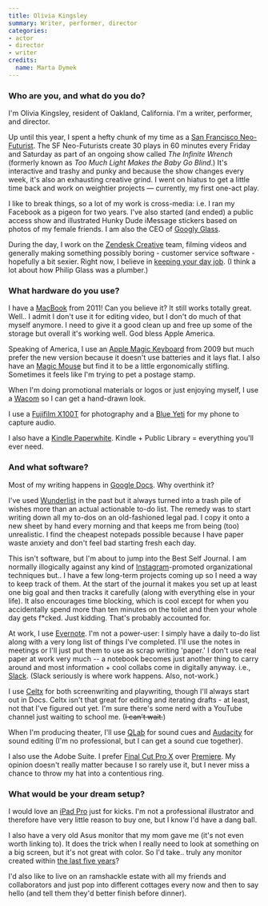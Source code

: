 ```yaml
---
title: Olivia Kingsley
summary: Writer, performer, director 
categories:
- actor 
- director
- writer
credits:
  name: Marta Dymek
---
```


### Who are you, and what do you do?

I'm Olivia Kingsley, resident of Oakland, California. I'm a writer, performer, and director.

Up until this year, I spent a hefty chunk of my time as a [San Francisco Neo-Futurist](http://www.sfneofuturists.com/ "A group of performers in San Francisco."). The SF Neo-Futurists create 30 plays in 60 minutes every Friday and Saturday as part of an ongoing show called _The Infinite Wrench_ (formerly known as _Too Much Light Makes the Baby Go Blind_.) It's interactive and trashy and punky and because the show changes every week, it's also an exhausting creative grind. I went on hiatus to get a little time back and work on weightier projects — currently, my first one-act play.

I like to break things, so a lot of my work is cross-media: i.e. I ran my Facebook as a pigeon for two years. I've also started (and ended) a public access show and illustrated Hunky Dude iMessage stickers based on photos of my female friends. I am also the CEO of [Googly Glass](http://www.googlyglass.biz/ "Olivia's innovative glasses company.").

During the day, I work on the [Zendesk Creative](https://design.zendesk.com/ "Zendesk's design team.") team, filming videos and generally making something possibly boring - customer service software - hopefully a bit sexier. Right now, I believe in [keeping your day job](https://www.nytimes.com/2018/03/22/t-magazine/art/artist-day-job.html "A New York Times articles about artists keeping their day jobs."). (I think a lot about how Philip Glass was a plumber.) 

### What hardware do you use?

I have a [MacBook][] from 2011! Can you believe it? It still works totally great. Well.. I admit I don't use it for editing video, but I don't do much of that myself anymore. I need to give it a good clean up and free up some of the storage but overall it's working well. God bless Apple America. 

Speaking of America, I use an [Apple Magic Keyboard][magic-keyboard] from 2009 but much prefer the new version because it doesn't use batteries and it lays flat. I also have an [Magic Mouse][magic-mouse] but find it to be a little ergonomically stifling. Sometimes it feels like I'm trying to pet a postage stamp. 

When I'm doing promotional materials or logos or just enjoying myself, I use a [Wacom][intuos] so I can get a hand-drawn look.

I use a [Fujifilm X100T][x100t] for photography and a [Blue Yeti][yeti] for my phone to capture audio.

I also have a [Kindle Paperwhite][kindle-paperwhite]. Kindle + Public Library = everything you'll ever need.

### And what software?

Most of my writing happens in [Google Docs][google-docs]. Why overthink it?

I've used [Wunderlist][] in the past but it always turned into a trash pile of wishes more than an actual actionable to-do list. The remedy was to start writing down all my to-dos on an old-fashioned legal pad. I copy it onto a new sheet by hand every morning and that keeps me from being (too) unrealistic. I find the cheapest notepads possible because I have paper waste anxiety and don't feel bad starting fresh each day.

This isn't software, but I'm about to jump into the Best Self Journal. I am normally illogically against any kind of [Instagram][]-promoted organizational techniques but.. I have a few long-term projects coming up so I need a way to keep track of them. At the start of the journal it makes you set up at least one big goal and then tracks it carefully (along with everything else in your life). It also encourages time blocking, which is cool except for when you accidentally spend more than ten minutes on the toilet and then your whole day gets f\*cked. Just kidding. That's probably accounted for.

At work, I use [Evernote][]. I'm not a power-user: I simply have a daily to-do list along with a very long list of things I've completed. I'll use the notes in meetings or I'll just put them to use as scrap writing 'paper.' I don't use real paper at work very much -- a notebook becomes just another thing to carry around and most information + cool collabs come in digitally anyway. i.e., [Slack][]. (Slack seriously is where work happens. Also, not-work.)

I use [Celtx][] for both screenwriting and playwriting, though I'll always start out in Docs. Celtx isn't that great for editing and iterating drafts - at least, not that I've figured out yet. I'm sure there's some nerd with a YouTube channel just waiting to school me. (~~I can't wait.~~)

When I'm producing theater, I'll use [QLab][] for sound cues and [Audacity][] for sound editing (I'm no professional, but I can get a sound cue together).

I also use the Adobe Suite. I prefer [Final Cut Pro X][final-cut-pro-x] over [Premiere][]. My opinion doesn't really matter because I so rarely use it, but I never miss a chance to throw my hat into a contentious ring. 

### What would be your dream setup?

I would love an [iPad Pro][ipad-pro] just for kicks. I'm not a professional illustrator and therefore have very little reason to buy one, but I know I'd have a dang ball.

I also have a very old Asus monitor that my mom gave me (it's not even worth linking to). It does the trick when I really need to look at something on a big screen, but it's not great with color. So I'd take.. truly any monitor created within [the last five years](https://www.youtube.com/watch?v=oPlN6SwjPlw "A trailer for the musical 'The Last Five Years' on YouTube.")?

I'd also like to live on an ramshackle estate with all my friends and collaborators and just pop into different cottages every now and then to say hello (and tell them they'd better finish before dinner).

[audacity]: https://sourceforge.net/projects/audacity/ "An open-source, cross-platform audio editor."
[celtx]: https://www.celtx.com/index.html "A pre-production/script writing software suite."
[evernote]: https://evernote.com/ "Online software for capturing notes."
[final-cut-pro-x]: https://en.wikipedia.org/wiki/Final_Cut_Pro_X "A nonlinear video editor."
[google-docs]: https://en.wikipedia.org/wiki/Google_Docs "A web-based office suite."
[instagram]: https://www.instagram.com/ "A photo sharing service."
[intuos]: https://www.wacom.com/en-us/products/pen-tablets/intuos "A pen tablet."
[ipad-pro]: https://en.wikipedia.org/wiki/IPad_Pro "An iOS tablet."
[kindle-paperwhite]: https://www.amazon.com/Kindle-Paperwhite-Touch-light/dp/B007OZNZG0 "An e-book reader with a book-like screen."
[macbook]: https://en.wikipedia.org/wiki/MacBook "A laptop."
[magic-keyboard]: https://en.wikipedia.org/wiki/Magic_Keyboard "A wireless keyboard."
[magic-mouse]: https://www.apple.com/magicmouse/ "A multi-touch mouse."
[premiere]: https://www.adobe.com/products/premiere.html "A video editing suite."
[qlab]: https://figure53.com/qlab/ "Software for running a live show."
[slack]: https://slack.com/ "A collaboration service."
[wunderlist]: https://www.wunderlist.com/ "A cloud-syncing to-do manager."
[x100t]: http://www.fujifilm.com/products/digital_cameras/x/fujifilm_x100t/ "A 16.3 megapixel digital camera."
[yeti]: http://bluemic.com/yeti/ "A USB microphone."
